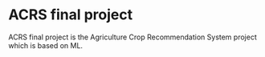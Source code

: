 # ACRS final project
 ACRS final project is the Agriculture Crop Recommendation System project which is based on ML.
